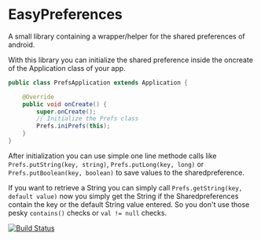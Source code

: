 EasyPreferences
===============

A small library containing a wrapper/helper for the shared preferences of android.

With this library you can initialize the shared preference inside the oncreate of the Application class of your app.

```Java
public class PrefsApplication extends Application {

    @Override
    public void onCreate() {
        super.onCreate();
        // Initialize the Prefs class
        Prefs.iniPrefs(this);
    }
}
```

After initialization you can use simple one line methode calls like `Prefs.putString(key, string)`, `Prefs.putLong(key, long)` or `Prefs.putBoolean(key, boolean)` to save values to the sharedpreference.

If you want to retrieve a String you can simply call `Prefs.getString(key, default value)` now you simply get the String if the Sharedpreferences contain the key or the default String value entered. So you don't use those pesky `contains()` checks or `val != null` checks.


[![Build Status](https://travis-ci.org/aegis123/EasyPreferences.png?branch=master)](https://travis-ci.org/aegis123/EasyPreferences)
